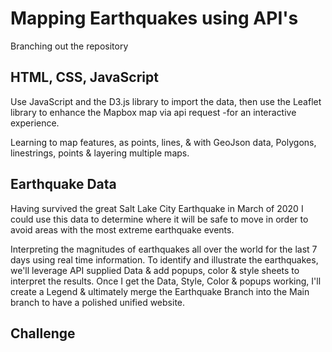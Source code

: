 # Mapping Earthquakes using API's
Branching out the repository 

## HTML, CSS, JavaScript
Use JavaScript and the D3.js library to import the data, then use the Leaflet library to enhance the Mapbox map via api request -for an interactive experience. 

Learning to map features, as points, lines, & with GeoJson data, Polygons, linestrings, points & layering multiple maps. 

## Earthquake Data

Having survived the great Salt Lake City Earthquake in March of 2020 I could use this data to determine where it will be safe to move in order to avoid areas with the most extreme earthquake events. 

Interpreting the magnitudes of earthquakes all over the world for the last 7 days using real time information. 
To identify and illustrate the earthquakes, we'll leverage API supplied Data & add popups, color & style sheets to interpret the results. 
Once I get the Data, Style, Color & popups working, I'll create a Legend & ultimately merge the Earthquake Branch into the Main branch to have a polished unified website. 

## Challenge

